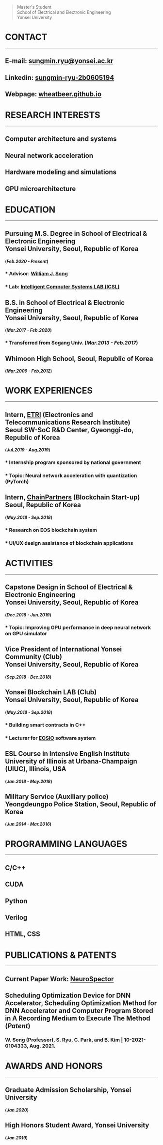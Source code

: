 > Master's Student <br>
School of Electrical and Electronic Engineering <br>
Yonsei University

# CONTACT
* * *
## **E-mail**: sungmin.ryu@yonsei.ac.kr
## **Linkedin**: <a href="https://www.linkedin.com/in/sungmin-ryu-2b0605194/" target="_blank">sungmin-ryu-2b0605194</a>
## **Webpage**: <a href="https://wheatbeer.github.io" target="_blank">wheatbeer.github.io</a>

# RESEARCH INTERESTS
* * *
## Computer architecture and systems
## Neural network acceleration
## Hardware modeling and simulations
## GPU microarchitecture

# EDUCATION
* * *
## **Pursuing M.S. Degree in School of Electrical & Electronic Engineering <br> Yonsei University, Seoul, Republic of Korea** 
#### (*Feb.2020 - Present*)
### * Advisor: <a href="https://sites.google.com/site/wjhsong" target="_blank">William J. Song</a>
### * Lab: <a href="https://icsl.yonsei.ac.kr/" target="_blank">Intelligent Computer Systems LAB (ICSL)</a>
## **B.S. in School of Electrical & Electronic Engineering <br> Yonsei University, Seoul, Republic of Korea**
#### (*Mar.2017 - Feb.2020*)
### * Transferred from Sogang Univ. (*Mar.2013 - Feb.2017*)
## **Whimoon High School, Seoul, Republic of Korea** 
#### (*Mar.2009 - Feb.2012*)

# WORK EXPERIENCES
* * *
## **Intern, <a href="https://www.etri.re.kr/intro.html" target="_blank">ETRI</a> (Electronics and Telecommunications Research Institute) <br> Seoul SW-SoC R&D Center, Gyeonggi-do, Republic of Korea** 
#### (*Jul.2019 - Aug.2019*)
### * Internship program sponsored by national government
### * Topic: Neural network acceleration with quantization (PyTorch)
## **Intern, <a href="https://www.chain.partners/" target="_blank">ChainPartners</a> (Blockchain Start-up) <br> Seoul, Republic of Korea** 
#### (*May.2018 - Sep.2018*)
### * Research on EOS blockchain system
### * UI/UX design assistance of blockchain applications

# ACTIVITIES
* * *
## **Capstone Design in School of Electrical & Electronic Engineering <br> Yonsei University, Seoul, Republic of Korea**
#### (*Dec.2018 - Jun.2019*)
### * Topic: Improving GPU performance in deep neural network on GPU simulator
## **Vice President of International Yonsei Community (Club) <br> Yonsei University, Seoul, Republic of Korea**
#### (*Sep.2018 - Dec.2018*)
## **Yonsei Blockchain LAB (Club) <br> Yonsei University, Seoul, Republic of Korea**
#### (*May.2018 - Sep.2018*)
### * Building smart contracts in C++
### * Lecturer for <a href="https://github.com/EOSIO" target="_blank">EOSIO</a> software system
## **ESL Course in Intensive English Institute <br> University of Illinois at Urbana-Champaign (UIUC), Illinois, USA**
#### (*Jan.2018 - May.2018*)
## **Military Service (Auxiliary police) <br> Yeongdeungpo Police Station, Seoul, Republic of Korea**
#### (*Jun.2014 - Mar.2016*)

# PROGRAMMING LANGUAGES
* * *
## C/C++
## CUDA
## Python
## Verilog
## HTML, CSS

# PUBLICATIONS & PATENTS
* * *
## **Current Paper Work: [NeuroSpector](https://wheatbeer.github.io/graduate/neurospector/)**
## **Scheduling Optimization Device for DNN Accelerator, Scheduling Optimization Method for DNN Accelerator and Computer Program Stored in A Recording Medium to Execute The Method (*Patent*)**
### W. Song (Professor), **S. Ryu**, C. Park, and B. Kim | 10-2021-0104333, Aug. 2021.  

# AWARDS AND HONORS
* * *
## **Graduate Admission Scholarship, Yonsei University**
#### (*Jan.2020*)
## **High Honors Student Award, Yonsei University**
#### (*Jan.2019*)
